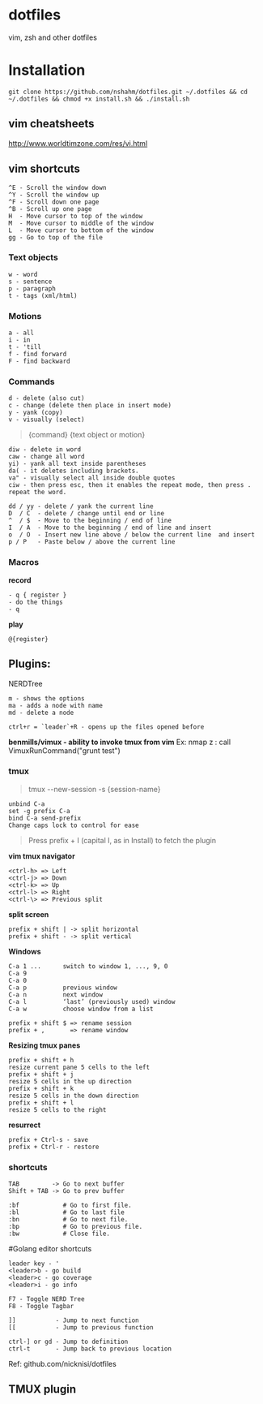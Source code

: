 # dotfiles
vim, zsh and other dotfiles

# Installation

```
git clone https://github.com/nshahm/dotfiles.git ~/.dotfiles && cd ~/.dotfiles && chmod +x install.sh && ./install.sh
```
## vim cheatsheets
<a link="http://www.worldtimzone.com/res/vi.html" target="_blank">http://www.worldtimzone.com/res/vi.html</a>

## vim shortcuts

```
^E - Scroll the window down
^Y - Scroll the window up
^F - Scroll down one page
^B - Scroll up one page
H  - Move cursor to top of the window
M  - Move cursor to middle of the window
L  - Move cursor to bottom of the window
gg - Go to top of the file
```

### Text objects
```
w - word
s - sentence
p - paragraph
t - tags (xml/html)
```

### Motions
```
a - all
i - in
t - 'till
f - find forward
F - find backward
```

### Commands
```
d - delete (also cut)
c - change (delete then place in insert mode)
y - yank (copy)
v - visually (select)
```

> {command} {text object or motion}

```
diw - delete in word
caw - change all word
yi) - yank all text inside parentheses
da( - it deletes including brackets.
va" - visually select all inside double quotes
ciw - then press esc, then it enables the repeat mode, then press . repeat the word.

dd / yy - delete / yank the current line
D  / C  - delete / change until end or line 
^  / $  - Move to the beginning / end of line
I  / A  - Move to the beginning / end of line and insert
o  / O  - Insert new line above / below the current line  and insert
p / P   - Paste below / above the current line
```

### Macros

**record**
```
- q { register }
- do the things
- q
```

**play**
```
@{register}
```

## Plugins:

NERDTree

```
m - shows the options
ma - adds a node with name
md - delete a node

ctrl+r = `leader`+R - opens up the files opened before
```

**benmills/vimux - ability to invoke tmux from vim**
Ex: nmap <leader>z : call VimuxRunCommand("grunt test")<cr>

### tmux

> tmux --new-session -s {session-name}

```
unbind C-a
set -g prefix C-a
bind C-a send-prefix
Change caps lock to control for ease
```

> Press prefix + I (capital I, as in Install) to fetch the plugin

**vim tmux navigator**
```
<ctrl-h> => Left
<ctrl-j> => Down
<ctrl-k> => Up
<ctrl-l> => Right
<ctrl-\> => Previous split
```
**split screen**
```
prefix + shift | -> split horizontal
prefix + shift - -> split vertical
```

**Windows**
```
C-a 1 ...      switch to window 1, ..., 9, 0
C-a 9
C-a 0
C-a p          previous window
C-a n          next window
C-a l          ‘last’ (previously used) window
C-a w          choose window from a list

prefix + shift $ => rename session
prefix + ,       => rename window
```

**Resizing tmux panes**
```
prefix + shift + h
resize current pane 5 cells to the left
prefix + shift + j
resize 5 cells in the up direction
prefix + shift + k
resize 5 cells in the down direction
prefix + shift + l
resize 5 cells to the right
```

**resurrect**
```
prefix + Ctrl-s - save
prefix + Ctrl-r - restore
```

### shortcuts

```
TAB         -> Go to next buffer
Shift + TAB -> Go to prev buffer
```

```
:bf            # Go to first file.
:bl            # Go to last file
:bn            # Go to next file.
:bp            # Go to previous file.
:bw            # Close file.
```

#Golang editor shortcuts
```
leader key - '
<leader>b - go build
<leader>c - go coverage
<leader>i - go info

F7 - Toggle NERD Tree
F8 - Toggle Tagbar

]]           - Jump to next function
[[           - Jump to previous function

ctrl-] or gd - Jump to definition
ctrl-t       - Jump back to previous location

```
Ref: github.com/nicknisi/dotfiles


## TMUX plugin 
